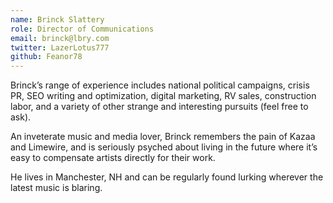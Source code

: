 ```yaml
---
name: Brinck Slattery
role: Director of Communications
email: brinck@lbry.com
twitter: LazerLotus777
github: Feanor78
---
```


Brinck’s range of experience includes national political campaigns, crisis PR, SEO writing and optimization, digital marketing, RV sales, construction labor, and a variety of other strange and interesting pursuits (feel free to ask).

An inveterate music and media lover, Brinck remembers the pain of Kazaa and Limewire, and is seriously psyched about living in the future where it’s easy to compensate artists directly for their work.

He lives in Manchester, NH and can be regularly found lurking wherever the latest music is blaring.
